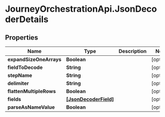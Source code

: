 # JourneyOrchestrationApi.JsonDecoderDetails

## Properties

Name | Type | Description | Notes
------------ | ------------- | ------------- | -------------
**expandSizeOneArrays** | **Boolean** |  | [optional] 
**fieldToDecode** | **String** |  | [optional] 
**stepName** | **String** |  | [optional] 
**delimiter** | **String** |  | [optional] 
**flattenMultipleRows** | **Boolean** |  | [optional] 
**fields** | [**[JsonDecoderField]**](JsonDecoderField.md) |  | [optional] 
**parseAsNameValue** | **Boolean** |  | [optional] 


